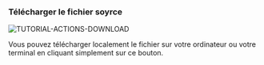 ### Télécharger le fichier soyrce

<div>
  <img
    alt="TUTORIAL-ACTIONS-DOWNLOAD"
    src="https://raw.githubusercontent.com/multi-coop/gitribute-documentation-content/main/images/tutorial/commented/tutorial-05.png"
    />
</div>

Vous pouvez télécharger localement le fichier sur votre ordinateur ou votre terminal en cliquant simplement sur ce bouton.
